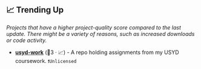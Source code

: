 ## 📈 Trending Up

_Projects that have a higher project-quality score compared to the last update. There might be a variety of reasons, such as increased downloads or code activity._

- <b><a href="https://github.com/antrikshdhand/usyd-work">usyd-work</a></b> (🥈3 · 📈) - A repo holding assignments from my USYD coursework. <code>❗Unlicensed</code>

